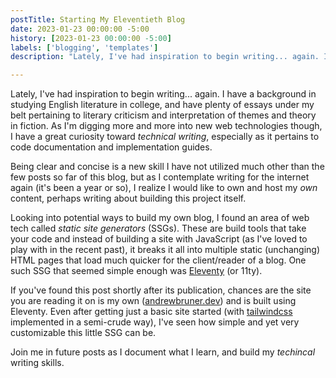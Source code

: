 ```yaml
---
postTitle: Starting My Eleventieth Blog
date: 2023-01-23 00:00:00 -5:00
history: [2023-01-23 00:00:00 -5:00]
labels: ['blogging', 'templates']
description: "Lately, I've had inspiration to begin writing... again. I have a background in studying English literature in college, and have plenty of essays under my belt pertaining to literary criticism and interpretation of themes and theory in fiction. As I'm digging more and more into new web technologies though, I have a great curiosity toward technical writing, especially as it pertains to code documentation and implementation guides."

---
```


Lately, I've had inspiration to begin writing... again. I have a background in studying English literature in college, and have plenty of essays under my belt pertaining to literary criticism and interpretation of themes and theory in fiction. As I'm digging more and more into new web technologies though, I have a great curiosity toward *technical writing*, especially as it pertains to code documentation and implementation guides.

Being clear and concise is a new skill I have not utilized much other than the few posts so far of this blog, but as I contemplate writing for the internet again (it's been a year or so), I realize I would like to own and host my *own* content, perhaps writing about building this project itself.

Looking into potential ways to build my own blog, I found an area of web tech called *static site generators* (SSGs). These are build tools that take your code and instead of building a site with JavaScript (as I've loved to play with in the recent past), it breaks it all into multiple static (unchanging) HTML pages that load much quicker for the client/reader of a blog. One such SSG that seemed simple enough was [Eleventy](https://11ty.dev) (or 11ty).

If you've found this post shortly after its publication, chances are the site you are reading it on is my own ([andrewbruner.dev](https://andrewbruner.dev)) and is built using Eleventy. Even after getting just a basic site started (with [tailwindcss](https://tailwindcss.com) implemented in a semi-crude way), I've seen how simple and yet very customizable this little SSG can be.

Join me in future posts as I document what I learn, and build my *techincal* writing skills.
